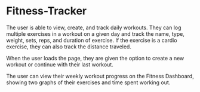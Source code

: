 # Fitness-Tracker

The user is able to view, create, and track daily workouts. They can log multiple exercises in a workout on a given day and track the name, type, weight, sets, reps, and duration of exercise. If the exercise is a cardio exercise, they can also track the distance traveled.

When the user loads the page, they are given the option to create a new workout or continue with their last workout.

The user can view their weekly workout progress on the Fitness Dashboard, showing two graphs of their exercises and time spent working out.


